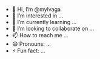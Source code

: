 - 👋 Hi, I’m @mylvaga
- 👀 I’m interested in ...
- 🌱 I’m currently learning ...
- 💞️ I’m looking to collaborate on ...
- 📫 How to reach me ...
- 😄 Pronouns: ...
- ⚡ Fun fact: ...

<!---
mylvaga/mylvaga is a ✨ special ✨ repository because its `README.md` (this file) appears on your GitHub profile.
You can click the Preview link to take a look at your changes.
--->
